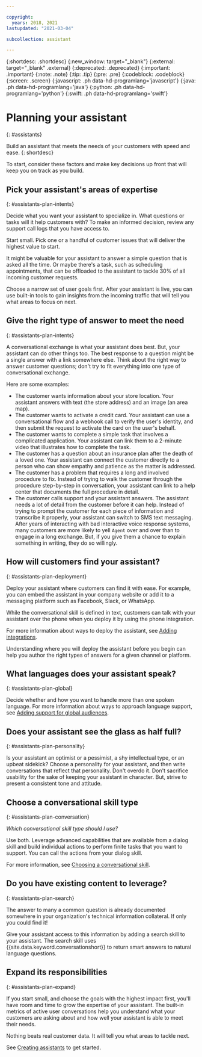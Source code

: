 ```yaml
---

copyright:
  years: 2018, 2021
lastupdated: "2021-03-04"

subcollection: assistant

---
```


{:shortdesc: .shortdesc}
{:new_window: target="_blank"}
{:external: target="_blank" .external}
{:deprecated: .deprecated}
{:important: .important}
{:note: .note}
{:tip: .tip}
{:pre: .pre}
{:codeblock: .codeblock}
{:screen: .screen}
{:javascript: .ph data-hd-programlang='javascript'}
{:java: .ph data-hd-programlang='java'}
{:python: .ph data-hd-programlang='python'}
{:swift: .ph data-hd-programlang='swift'}

# Planning your assistant
{: #assistants}

Build an assistant that meets the needs of your customers with speed and ease.
{: shortdesc}

To start, consider these factors and make key decisions up front that will keep you on track as you build.

## Pick your assistant's areas of expertise
{: #assistants-plan-intents}

Decide what you want your assistant to specialize in. What questions or tasks will it help customers with? To make an informed decision, review any support call logs that you have access to.

Start small. Pick one or a handful of customer issues that will deliver the highest value to start. 

It might be valuable for your assistant to answer a simple question that is asked all the time. Or maybe there's a task, such as scheduling appointments, that can be offloaded to the assistant to tackle 30% of all incoming customer requests.

Choose a narrow set of user goals first. After your assistant is live, you can use built-in tools to gain insights from the incoming traffic that will tell you what areas to focus on next.

## Give the right type of answer to meet the need
{: #assistants-plan-intents}

A conversational exchange is what your assistant does best. But, your assistant can do other things too. The best response to a question might be a single answer with a link somewhere else. Think about the right way to answer customer questions; don't try to fit everything into one type of conversational exchange.

Here are some examples:

- The customer wants information about your store location. Your assistant answers with text (the store address) and an image (an area map).
- The customer wants to activate a credit card. Your assistant can use a conversational flow and a webhook call to verify the user's identity, and then submit the request to activate the card on the user's behalf.
- The customer wants to complete a simple task that involves a complicated application. Your assistant can link them to a 2-minute video that illustrates how to complete the task.
- The customer has a question about an insurance plan after the death of a loved one. Your assistant can connect the customer directly to a person who can show empathy and patience as the matter is addressed.
- The customer has a problem that requires a long and involved procedure to fix. Instead of trying to walk the customer through the procedure step-by-step in conversation, your assistant can link to a help center that documents the full procedure in detail.
- The customer calls support and your assistant answers. The assistant needs a lot of detail from the customer before it can help. Instead of trying to prompt the customer for each piece of information and transcribe it properly, your assistant can switch to SMS text messaging. After years of interacting with bad interactive voice response systems, many customers are more likely to yell `Agent` over and over than to engage in a long exchange. But, if you give them a chance to explain something in writing, they do so willingly.

## How will customers find your assistant?
{: #assistants-plan-deployment}

Deploy your assistant where customers can find it with ease. For example, you can embed the assistant in your company website or add it to a messaging platform such as Facebook, Slack, or WhatsApp.

While the conversational skill is defined in text, customers can talk with your assistant over the phone when you deploy it by using the phone integration.

For more information about ways to deploy the assistant, see [Adding integrations](/docs/assistant?topic=assistant-deploy-integration-add).

Understanding where you will deploy the assistant before you begin can help you author the right types of answers for a given channel or platform.

## What languages does your assistant speak?
{: #assistants-plan-global}

Decide whether and how you want to handle more than one spoken language. For more information about ways to approach language support, see [Adding support for global audiences](/docs/assistant?topic=assistant-language).

## Does your assistant see the glass as half full?
{: #assistants-plan-personality}

Is your assistant an optimist or a pessimist, a shy intellectual type, or an upbeat sidekick? Choose a personality for your assistant, and then write conversations that reflect that personality. Don't overdo it. Don't sacrifice usability for the sake of keeping your assistant in character. But, strive to present a consistent tone and attitude.

## Choose a conversational skill type
{: #assistants-plan-conversation}

*Which conversational skill type should I use?*

Use both. Leverage advanced capabilities that are available from a dialog skill and build individual actions to perform finite tasks that you want to support. You can call the actions from your dialog skill.

For more information, see [Choosing a conversational skill](/docs/assistant?topic=assistant-skills-choose).

## Do you have existing content to leverage?
{: #assistants-plan-search}

The answer to many a common question is already documented somewhere in your organization's technical information collateral. If only you could find it! 

Give your assistant access to this information by adding a search skill to your assistant. The search skill uses {{site.data.keyword.conversationshort}} to return smart answers to natural language questions.

## Expand its responsibilities
{: #assistants-plan-expand}

If you start small, and choose the goals with the highest impact first, you'll have room and time to grow the expertise of your assistant. The built-in metrics of active user conversations help you understand what your customers are asking about and how well your assistant is able to meet their needs. 

Nothing beats real customer data. It will tell you what areas to tackle next.

See [Creating assistants](/docs/assistant?topic=assistant-assistant-add) to get started.
